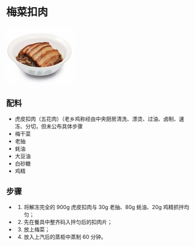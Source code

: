 # 梅菜扣肉

![梅菜扣肉](../images/梅菜扣肉.png)


## 配料
- 虎皮扣肉（五花肉）（老乡鸡称经由中央厨房清洗、漂烫、过油、卤制、速冻、分切，但未公布具体步骤
- 梅干菜
- 老抽
- 蚝油
- 大豆油
- 白砂糖
- 鸡精

## 步骤
- 1. 将解冻完全的 900g 虎皮扣肉与 30g 老抽、80g 蚝油、20g 鸡精抓拌均匀；
- 2. 先在餐具中整齐码入拌匀后的扣肉片；
- 3. 放上梅菜；
- 4. 放入上汽后的蒸柜中蒸制 60 分钟。
